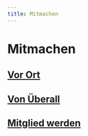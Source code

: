 ```yaml
---
title: Mitmachen
---
```


# Mitmachen

## [Vor Ort](/get_involved/on_site)

## [Von Überall](/get_involved/remotely)

## [Mitglied werden](/get_imvolved/membership)
